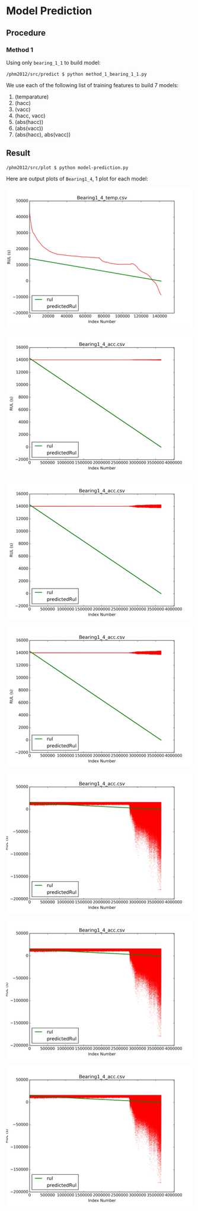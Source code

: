 # Model Prediction

## Procedure

### Method 1

Using only `bearing_1_1` to build model:

```
/phm2012/src/predict $ python method_1_bearing_1_1.py
```

We use each of the following list of training features to build 7 models:

1. (temparature)
2. (hacc)
3. (vacc)
4. (hacc, vacc)
5. (abs(hacc))
6. (abs(vacc))
7. (abs(hacc), abs(vacc))

## Result

```
/phm2012/src/plot $ python model-prediction.py
```

Here are output plots of `Bearing1_4`, 1 plot for each model:

![](../phm2012/build/plots/model-prediction/temp/Bearing1_4_temp.csv.jpg)

![](../phm2012/build/plots/model-prediction/hacc/Bearing1_4_acc.csv.jpg)

![](../phm2012/build/plots/model-prediction/vacc/Bearing1_4_acc.csv.jpg)

![](../phm2012/build/plots/model-prediction/hacc_plus_vacc/Bearing1_4_acc.csv.jpg)

![](../phm2012/build/plots/model-prediction/hacc_abs/Bearing1_4_acc.csv.jpg)

![](../phm2012/build/plots/model-prediction/vacc_abs/Bearing1_4_acc.csv.jpg)

![](../phm2012/build/plots/model-prediction/hacc_abs_plus_vacc_abs/Bearing1_4_acc.csv.jpg)

